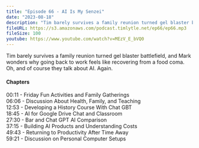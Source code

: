 ```yaml
---
title: "Episode 66 - AI Is My Senzei"
date: "2023-08-18"
description: "Tim barely survives a family reunion turned gel blaster battlefield, and Mark wonders why going back to work feels like recovering from a food coma. Oh, and of course they talk about AI. Again." 
fileURL: https://s3.amazonaws.com/podcast.timlytle.net/ep66/ep66.mp3
fileSize: 100
youtube: https://www.youtube.com/watch?v=MEzV_E_bVQ0
---
```


Tim barely survives a family reunion turned gel blaster battlefield, and Mark wonders why going back to work feels like recovering from a food coma. Oh, and of course they talk about AI. Again.

#### Chapters

00:11 - Friday Fun Activities and Family Gatherings  
06:06 - Discussion About Health, Family, and Teaching  
12:53 - Developing a History Course With Chat GBT  
18:45 - AI for Google Drive Chat and Classroom  
27:30 - Bar and Chat GPT AI Comparison  
37:15 - Building AI Products and Understanding Costs  
49:43 - Returning to Productivity After Time Away  
59:21 - Discussion on Personal Computer Setups  

